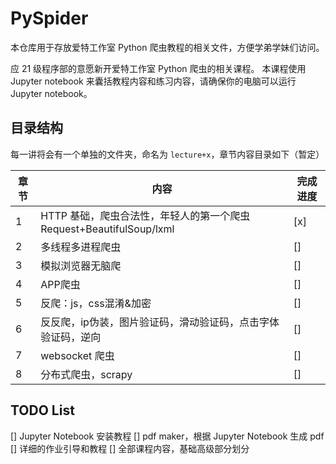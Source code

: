 # PySpider

本仓库用于存放爱特工作室 Python 爬虫教程的相关文件，方便学弟学妹们访问。

应 21 级程序部的意愿新开爱特工作室 Python 爬虫的相关课程。
本课程使用 Jupyter notebook 来囊括教程内容和练习内容，请确保你的电脑可以运行 Jupyter notebook。

## 目录结构

每一讲将会有一个单独的文件夹，命名为 `lecture+x`，章节内容目录如下（暂定）

|章节|内容|完成进度|
|--|--|--|
|1|HTTP 基础，爬虫合法性，年轻人的第一个爬虫 Request+BeautifulSoup/lxml|[x]|
|2|多线程多进程爬虫|[]|
|3|模拟浏览器无脑爬|[]|
|4|APP爬虫|[]|
|5|反爬：js，css混淆&加密|[]|
|6|反反爬，ip伪装，图片验证码，滑动验证码，点击字体验证码，逆向|[]|
|7|websocket 爬虫|[]|
|8|分布式爬虫，scrapy|[]|

## TODO List

[] Jupyter Notebook 安装教程
[] pdf maker，根据 Jupyter Notebook 生成 pdf
[] 详细的作业引导和教程
[] 全部课程内容，基础高级部分划分